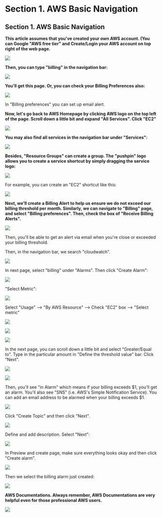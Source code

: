 # Section 1. AWS Basic Navigation

## Section 1. AWS Basic Navigation

**This article assumes that you've created your own AWS account. \(You can Google "AWS free tier" and Create/Login your AWS account on top right of the web page.**

![](../.gitbook/assets/image%20%28358%29.png)

**Then, you can type "billing" in the navigation bar:**

![](../.gitbook/assets/image%20%28218%29.png)

**​You'll get this page. Or, you can check your Billing Preferences also:**

![](../.gitbook/assets/image%20%28124%29.png)

In "Billing preferences" you can set up email alert.

**Now, let's go back to AWS Homepage by clicking AWS logo on the top left of the page. Scroll down a little bit and expand "All Services". Click "EC2"**

![](../.gitbook/assets/image%20%2844%29.png)

**You may also find all services in the navigation bar under "Services":**

![](../.gitbook/assets/image%20%28349%29.png)

**Besides, "Resource Groups" can create a group. The "pushpin" logo allows you to create a service shortcut by simply dragging the service logo:**

![](../.gitbook/assets/image%20%28300%29.png)

For example, you can create an "EC2" shortcut like this:

![](../.gitbook/assets/image%20%28335%29.png)

**Next, we'll create a Billing Alert to help us ensure we do not exceed our billing threshold per month. Similarly, we can navigate to "Billing" page, and select "Billing preferences". Then, check the box of "Receive Billing Alerts".**

![](../.gitbook/assets/image%20%28172%29.png)

Then, you'll be able to get an alert via email when you're close or exceeded your billing threshold.

Then, in the navigation bar, we search "cloudwatch".

![](../.gitbook/assets/image%20%28202%29.png)

In next page, select "billing" under "Alarms". Then click "Create Alarm":

![](../.gitbook/assets/image%20%28264%29.png)

"Select Metric":

![](../.gitbook/assets/image%20%28321%29.png)

Select "Usage" --&gt; "By AWS Resource" --&gt; Check "EC2" box --&gt; "Select metric"

![](../.gitbook/assets/image%20%2856%29.png)

![](../.gitbook/assets/image%20%28128%29.png)

![](../.gitbook/assets/image%20%283%29.png)

In the next page, you can scroll down a little bit and select "Greater/Equal to". Type in the particular amount in "Define the threshold value" bar. Click "Next".

![](../.gitbook/assets/image%20%28183%29.png)

![](../.gitbook/assets/image%20%28263%29.png)

Then, you'll see "in Alarm" which means if your billing exceeds $1, you'll get an alarm. You'll also see "SNS" \(i.e. AWS's Simple Notification Service\). You can add an email address to be alarmed when your billing exceeds $1.

![](../.gitbook/assets/image%20%28361%29.png)

Click "Create Topic" and then click "Next".

![](../.gitbook/assets/image%20%28188%29.png)

Define and add description. Select "Next":

![](../.gitbook/assets/image%20%28169%29.png)

In Preview and create page, make sure everything looks okay and then click "Create alarm".

![](../.gitbook/assets/image%20%285%29.png)

Then we select the billing alarm just created:

![](../.gitbook/assets/image%20%28322%29.png)

**AWS Documentations. Always remember, AWS Documentations are very helpful even for those professional AWS users.**

![](../.gitbook/assets/image%20%2822%29.png)

